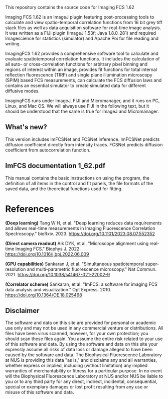 This repository contains the source code for Imaging FCS 1.62 

Imaging FCS 1.62 is an ImageJ plugin featuring post-processing tools to calculate and view spatio-temporal correlation functions from 16 bit grey tiff stack files as well as data acquisition software for real-time image analysis. It was written as a FIJI plugin (ImageJ 1.53f; Java 1.8.0_281) and required Imagescience for statistics (simulator) and Apache Poi for file reading and writing.

ImagingFCS 1.62 provides a comprehensive software tool to calculate and evaluate spatiotemporal correlation functions. It includes the calculation of all auto- or cross-correlation functions for arbitrary pixel binning and regions of interest within an image, provides fit functions for total internal reflection fluorescence (TIRF) and single plane illumination microscopy (SPIM) based FCS measurements, can calculate the FCS diffusion laws and contains an essential simulator to create simulated data for different diffusive modes.

ImagingFCS runs under ImageJ, FIJI and Micromanager, and it runs on PC, Linux, and Mac OS. We will always use FIJI in the following text, but it should be understood that the same is true for ImageJ and Micromanager.

## What's new?
This version includes ImFCSNet and FCSNet inference. ImFCSNet predicts diffusion coefficient directly from intensity traces. FCSNet predicts diffusion coefficient from autocorrelation function.

## ImFCS documentation 1_62.pdf
This manual contains the basic instructions on using the program, the definition of all items in the control and fit panels, the file formats of the saved data, and the theoretical functions used for fitting.

# References

**(Deep learning)**    Tang W H, et al. "Deep learning reduces data requirements and allows real-time measurements in Imaging Fluorescence Correlation Spectroscopy." bioRxiv. 2023. https://doi.org/10.1101/2023.08.07.552352

**(Direct camera readout)**    Aik DYK, et al. "Microscope alignment using real-time Imaging FCS." Biophys J. 2022. https://doi.org/10.1016/j.bpj.2022.06.009

**(GPU capabilities)**    Sankaran J, et al. "Simultaneous spatiotemporal super-resolution and multi-parametric fluorescence microscopy." Nat Commun. 2021. https://doi.org/10.1038/s41467-021-22002-9

**(Correlator scheme)**    Sankaran, et al. "ImFCS: a software for imaging FCS data analysis and visualization." Opt Express. 2010. https://doi.org/10.1364/OE.18.025468

## Disclaimer
The software and data on this site are provided for personal or academic use only and may not be used in any commercial venture or distributions. All files have been virus scanned, however, for your own protection; you should scan these files again. You assume the entire risk related to your use of this software and data. By using the software and data on this site your expressly assume all risks of data loss or damage alleged to have been caused by the software and data. The Biophysical Fluorescence Laboratory at NUS is providing this data "as is," and disclaims any and all warranties, whether express or implied, including (without limitation) any implied warranties of merchantability or fitness for a particular purpose. In no event will the Biophysical Fluorescence Laboratory at NUS and/or NUS be liable to you or to any third party for any direct, indirect, incidental, consequential, special or exemplary damages or lost profit resulting from any use or misuse of this software and data.
